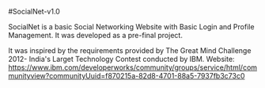#SocialNet-v1.0

SocialNet is a basic Social Networking Website with Basic Login and Profile Management. It was developed as a pre-final project.

It was inspired by the requirements provided by The Great Mind Challenge 2012- India's Larget Technology Contest conducted by IBM. Website: https://www.ibm.com/developerworks/community/groups/service/html/communityview?communityUuid=f870215a-82d8-4701-88a5-7937fb3c73c0

